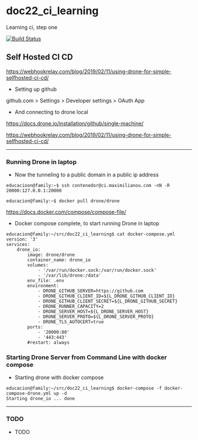 # doc22_ci_learning


Learning ci, step one


[![Build Status](http://ci.maximilianou.com/api/badges/maximilianou/doc22_ci_learning/status.svg)](http://ci.maximilianou.com/maximilianou/doc22_ci_learning)


## Self Hosted CI CD

https://webhookrelay.com/blog/2019/02/11/using-drone-for-simple-selfhosted-ci-cd/

 - Setting up github


github.com > Settings > Developer settings > OAuth App


 - And connecting to drone local

https://docs.drone.io/installation/github/single-machine/
 
https://webhookrelay.com/blog/2019/02/11/using-drone-for-simple-selfhosted-ci-cd/

--------
### Running Drone in laptop 
 - Now the tunneling to a public domain in a public ip address


```
educacioon@family:~$ ssh contenedor@ci.maximilianou.com -nN -R 20000:127.0.0.1:20000
```

```
educacion@family:~$ docker pull drone/drone
```
https://docs.docker.com/compose/compose-file/

 - Docker compose complete, to start running Drone in laptop

```
educacion@family:~/src/doc22_ci_learning$ cat docker-compose.yml 
version: '3'
services:
    drone_io:
        image: drone/drone
        container_name: drone_io
        volumes:
            - '/var/run/docker.sock:/var/run/docker.sock'
            - '/var/lib/drone:/data'
        env_file: .env
        environment:
            - DRONE_GITHUB_SERVER=https://github.com
            - DRONE_GITHUB_CLIENT_ID=${L_DRONE_GITHUB_CLIENT_ID}
            - DRONE_GITHUB_CLIENT_SECRET=${L_DRONE_GITHUB_SECRET}
            - DRONE_RUNNER_CAPACITY=2
            - DRONE_SERVER_HOST=${L_DRONE_SERVER_HOST}
            - DRONE_SERVER_PROTO=${L_DRONE_SERVER_PROTO}
            - DRONE_TLS_AUTOCERT=true
        ports:
            - '20000:80'
            - '443:443'
        #restart: always
```
### Starting Drone Server from Command Line with docker compose
 - Starting drone with docker compose

```
educacion@family:~/src/doc22_ci_learning$ docker-compose -f docker-compose-drone.yml up -d
Starting drone_io ... done

```


--------
### TODO
 - TODO
 
```
```
